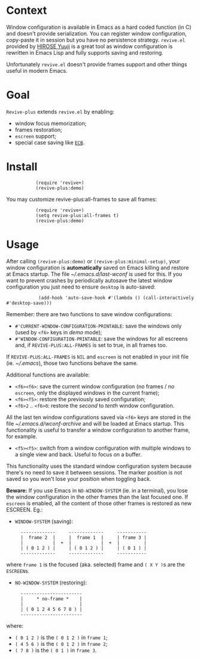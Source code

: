 Context
=======

Window configuration is available in Emacs as a hard coded function (in C) and doesn't provide serialization. You can register window configuration, copy-paste it in session but you have no persistence strategy. `revive.el` provided by [HIROSE Yuuji](http://www.gentei.org/~yuuji) is a great tool as window configuration is rewritten in Emacs Lisp and fully supports saving and restoring.

Unfortunately `revive.el` doesn't provide frames support and other things useful in modern Emacs.

Goal
====

`Revive-plus` extends `revive.el` by enabling:

* window focus memorization;
* frames restoration;
* `escreen` support;
* special case saving like [`ECB`](http://ecb.sourceforge.net/).

Install
=======

               (require 'revive+)
               (revive-plus:demo)

You may customize revive-plus:all-frames to save all frames:

               (require 'revive+)
               (setq revive-plus:all-frames t)
               (revive-plus:demo)

Usage
=====

After calling `(revive-plus:demo)` or `(revive-plus:minimal-setup)`,
your window configuration is **automatically** saved on Emacs killing
and restore at Emacs startup. The file *~/.emacs.d/last-wconf* is
used for this. If you want to prevent crashes by periodically
autosave the latest window configuration you just need to ensure
`desktop` is auto-saved:

                (add-hook 'auto-save-hook #'(lambda () (call-interactively #'desktop-save)))

Remember: there are two functions to save window configurations:

* `#'CURRENT-WINDOW-CONFIGURATION-PRINTABLE`: save the windows only (used by `<f6>` keys in *demo* mode);
* `#'WINDOW-CONFIGURATION-PRINTABLE`: save the windows for all escreens and, if `REVIVE-PLUS:ALL-FRAMES` is set to true, in all frames too.

If `REVIVE-PLUS:ALL-FRAMES` is `NIL` and `escreen` is not enabled in your
init file (ie. *~/.emacs*), those two functions behave the same.

Additional functions are available:

* `<f6><f6>`: save the current window configuration (no frames / no `escreen`, only the displayed windows in the current frame);
* `<f6><f5>`: restore the previously saved configuration;
* `<f6>2` .. `<f6>0`: restore the *second* to *tenth* window configuration.

All the last ten window configurations saved via `<f6>` keys are stored
in the file *~/.emacs.d/wconf-archive* and will be loaded at Emacs startup.
This functionality is useful to transfer a window configuration to another
frame, for example.

* `<f5><f5>`: switch from a window configuration with multiple windows to a single view and back. Useful to focus on a buffer.

This functionality uses the standard window configuration system because
there's no need to save it between sessions. The marker position is
not saved so you won't lose your position when toggling back.

**Beware:** If you use Emacs in `NO-WINDOW-SYSTEM` (ie. in a terminal), you
lose the window configuration in the other frames than the
last focused one. If `escreen` is enabled, all the content of
those other frames is restored as new ESCREEN. Eg.:

* `WINDOW-SYSTEM` (saving):

        -------------     -------------     -----------
        |  frame 2  |     |  frame 1  |     | frame 3 |
        |           |  +  |           |  +  |         |
        | ( 0 1 2 ) |     | ( 0 1 2 ) |     | ( 0 1 ) |
        -------------     -------------     -----------

where `frame 1` is the focused (aka. selected) frame and `( X Y )`s are the `ESCREEN`s.

* `NO-WINDOW-SYSTEM` (restoring):

        -----------------------
        |     * no-frame *    |
        |                     |
        | ( 0 1 2 4 5 6 7 8 ) |
        -----------------------

where:

* `( 0 1 2 )` is the `( 0 1 2 )` in `frame 1`;
* `( 4 5 6 )` is the `( 0 1 2 )` in `frame 2`;
* `( 7 8 )` is the `( 0 1 )` in `frame 3`.
